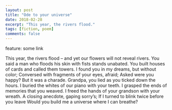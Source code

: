 ```yaml
---
layout: post
title: "Ode to your universe"
date: 2018-02-28
excerpt: "This year, the rivers flood."
tags: [fiction, poem]
comments: false
---
```


feature: some link

This year, the rivers flood – and yet our flowers
will not reveal rivers. You said a man
who floods his skin with fists stands unabated.
You built houses of cards and called them towers.
I found you in my dreams, but without color;
Conversed with fragments of your eyes, afraid;
Asked were you happy? But it was a charade.
Grandpa, you lied as you ticked down the hours.
I buried the whites of our piano with your teeth.
I grasped the ends of memories that you weaved.
I freed the hands of your grandson with your wreath.
A closing anecdote, gaping sorry’s;
If I turned to blink twice before you leave
Would you build me a universe where I can breathe?